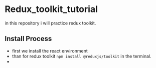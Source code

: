 # Redux_toolkit_tutorial
in this repository i will practice redux toolkit.

## Install Process
- first we install the react environment
- than for redux toolkit `npm install @reduxjs/toolkit` in the terminal.
- 
